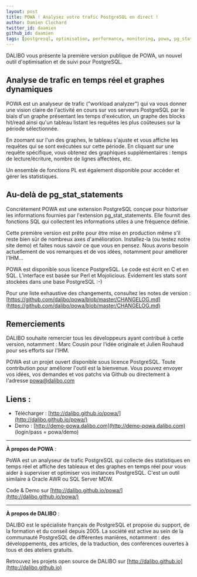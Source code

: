 ```yaml
---
layout: post
title: POWA ! Analysez votre trafic PostgreSQL en direct !
author: Damien Clochard
twitter_id: daamien
github_id: daamien
tags: [postgresql, optimisation, performance, monitoring, powa, pg_stat_statements]
---
```

DALIBO vous présente la première version publique de POWA, un nouvel outil d'optimisation et de suivi pour PostgreSQL.

<!--MORE-->

## Analyse de trafic en temps réel et graphes dynamiques 

POWA est un analyseur de trafic ("workload analyzer") qui va vous donner une vision claire de l'activité en cours sur vos serveurs PostgreSQL par le biais d'un graphe présentant les temps d'exécution, un graphe des blocks hit/read ainsi qu'un tableau listant les requêtes les plus coûteuses sur la période sélectionnée.

En zoomant sur l'un des graphes, le tableau s'ajuste et vous affiche les requêtes qui se sont exécutées sur cette période. En cliquant sur une requête spécifique, vous obtenez des graphiques supplémentaires : temps de lecture/écriture, nombre de lignes affectées, etc.

Un ensemble de fonctions PL est également disponible pour accéder et gérer les statistiques.


## Au-delà de pg_stat_statements

Concrètement POWA est une extension PostgreSQL conçue pour historiser les informations fournies par l'extension pg_stat_statements. Elle fournit des fonctions SQL qui collectent les informations utiles à une fréquence définie.

Cette première version est prête pour être mise en production même s'il reste bien sûr de nombreux axes d'amélioration. Installez-la (ou testez notre site demo) et faites nous savoir ce que vous en pensez.
Nous avons besoin actuellement de vos remarques et de vos idées, notamment pour améliorer l'IHM...

POWA est disponible sous licence PostgreSQL. Le code est écrit en C et en SQL. L'interface est basée sur Perl et Mojolicious. Évidement les stats sont stockées dans une base PostgreSQL :-)

Pour une liste exhaustive des changements, consultez les notes de version : 
[https://github.com/dalibo/powa/blob/master/CHANGELOG.md](https://github.com/dalibo/powa/blob/master/CHANGELOG.md)

## Remerciements

DALIBO souhaite remercier tous les développeurs ayant contribué à cette version, notamment : Marc Cousin pour l'idée originale et Julien Rouhaud pour ses efforts sur l'IHM.

POWA est un projet ouvert disponible sous licence PostgreSQL. Toute contribution pour améliorer l'outil est la bienvenue. Vous pouvez envoyer vos idées, vos demandes et vos patchs via Github ou directement à l'adresse powa@dalibo.com

## Liens :

  * Télécharger : [http://dalibo.github.io/powa/](http://dalibo.github.io/powa/)
  * Demo : [http://demo-powa.dalibo.com](http://demo-powa.dalibo.com)  (login/pass = powa/demo)

--------------

**À propos de POWA** :

PoWA est un analyseur de trafic PostgreSQL qui collecte des statistiques en temps réel et affiche des tableaux et des graphes en temps réel pour vous aider à superviser et optimiser vos instances PostgreSQL. C'est un outil similaire à Oracle AWR ou SQL Server MDW.

Code & Demo sur [http://dalibo.github.io/powa/](http://dalibo.github.io/powa/)

--------------

**À propos de DALIBO** :

DALIBO est le spécialiste français de PostgreSQL et propose du support, de la formation et du conseil depuis 2005. La société est active au sein de la communauté PostgreSQL de différentes manières, notamment : des développements, des articles, de la traduction, des conférences ouvertes à tous et des ateliers gratuits. 

Retrouvez les projets open source de DALIBO sur [http://dalibo.github.io](http://dalibo.github.io)


</markdown>
